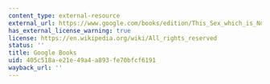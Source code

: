 ```yaml
---
content_type: external-resource
external_url: https://www.google.com/books/edition/This_Sex_which_is_Not_One/DOOjzN-u-zUC?hl=en&gbpv=1
has_external_license_warning: true
license: https://en.wikipedia.org/wiki/All_rights_reserved
status: ''
title: Google Books
uid: 405c518a-e21e-49a4-a893-fe70bfcf6191
wayback_url: ''
---
```

